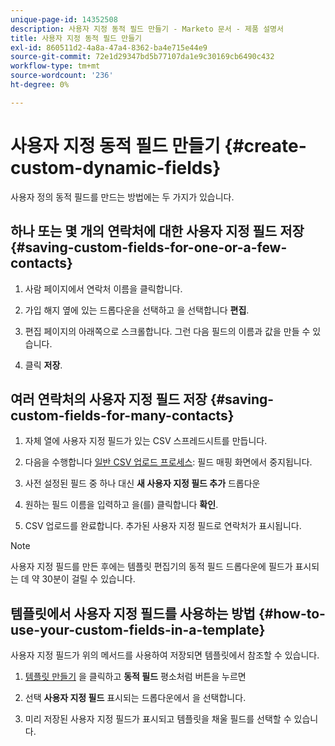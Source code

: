 ```yaml
---
unique-page-id: 14352508
description: 사용자 지정 동적 필드 만들기 - Marketo 문서 - 제품 설명서
title: 사용자 지정 동적 필드 만들기
exl-id: 860511d2-4a8a-47a4-8362-ba4e715e44e9
source-git-commit: 72e1d29347bd5b77107da1e9c30169cb6490c432
workflow-type: tm+mt
source-wordcount: '236'
ht-degree: 0%

---
```


# 사용자 지정 동적 필드 만들기 {#create-custom-dynamic-fields}

사용자 정의 동적 필드를 만드는 방법에는 두 가지가 있습니다.

## 하나 또는 몇 개의 연락처에 대한 사용자 지정 필드 저장 {#saving-custom-fields-for-one-or-a-few-contacts}

1. 사람 페이지에서 연락처 이름을 클릭합니다.

1. 가입 해지 옆에 있는 드롭다운을 선택하고 을 선택합니다 **편집**.

1. 편집 페이지의 아래쪽으로 스크롤합니다. 그런 다음 필드의 이름과 값을 만들 수 있습니다.

1. 클릭 **저장**.

## 여러 연락처의 사용자 지정 필드 저장 {#saving-custom-fields-for-many-contacts}

1. 자체 열에 사용자 지정 필드가 있는 CSV 스프레드시트를 만듭니다.

1. 다음을 수행합니다 [일반 CSV 업로드 프로세스](/help/marketo/product-docs/marketo-sales-connect/people/managing-contacts/import-contacts-via-csv.md): 필드 매핑 화면에서 중지됩니다.

1. 사전 설정된 필드 중 하나 대신 **새 사용자 지정 필드 추가** 드롭다운

1. 원하는 필드 이름을 입력하고 을(를) 클릭합니다 **확인**.

1. CSV 업로드를 완료합니다. 추가된 사용자 지정 필드로 연락처가 표시됩니다.

>[!NOTE]
>
>사용자 지정 필드를 만든 후에는 템플릿 편집기의 동적 필드 드롭다운에 필드가 표시되는 데 약 30분이 걸릴 수 있습니다.

## 템플릿에서 사용자 지정 필드를 사용하는 방법 {#how-to-use-your-custom-fields-in-a-template}

사용자 지정 필드가 위의 메서드를 사용하여 저장되면 템플릿에서 참조할 수 있습니다.

1. [템플릿 만들기](/help/marketo/product-docs/marketo-sales-connect/templates/create-a-new-template.md) 을 클릭하고 **동적 필드** 평소처럼 버튼을 누르면

1. 선택 **사용자 지정 필드** 표시되는 드롭다운에서 을 선택합니다.

1. 미리 저장된 사용자 지정 필드가 표시되고 템플릿을 채울 필드를 선택할 수 있습니다.
